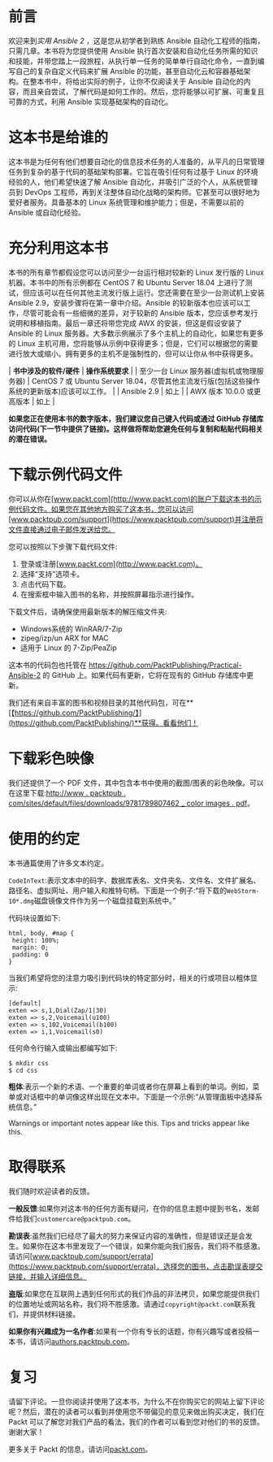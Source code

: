 # 前言

欢迎来到*实用 Ansible 2* ，这是您从初学者到熟练 Ansible 自动化工程师的指南，只需几章。本书将为您提供使用 Ansible 执行首次安装和自动化任务所需的知识和技能，并带您踏上一段旅程，从执行单一任务的简单单行自动化命令，一直到编写自己的复杂自定义代码来扩展 Ansible 的功能，甚至自动化云和容器基础架构。在整本书中，将给出实际的例子，让你不仅阅读关于 Ansible 自动化的内容，而且亲自尝试，了解代码是如何工作的。然后，您将能够以可扩展、可重复且可靠的方式，利用 Ansible 实现基础架构的自动化。

# 这本书是给谁的

这本书是为任何有他们想要自动化的信息技术任务的人准备的，从平凡的日常管理任务到复杂的基于代码的基础架构部署。它旨在吸引任何有过基于 Linux 的环境经验的人，他们希望快速了解 Ansible 自动化，并吸引广泛的个人，从系统管理员到 DevOps 工程师，再到关注整体自动化战略的架构师。它甚至可以很好地为爱好者服务。具备基本的 Linux 系统管理和维护能力；但是，不需要以前的 Ansible 或自动化经验。

# 充分利用这本书

本书的所有章节都假设您可以访问至少一台运行相对较新的 Linux 发行版的 Linux 机器。本书中的所有示例都在 CentOS 7 和 Ubuntu Server 18.04 上进行了测试，但应该可以在任何其他主流发行版上运行。您还需要在至少一台测试机上安装 Ansible 2.9，安装步骤将在第一章中介绍。Ansible 的较新版本也应该可以工作，尽管可能会有一些细微的差异，对于较新的 Ansible 版本，您应该参考发行说明和移植指南。最后一章还将带您完成 AWX 的安装，但这是假设安装了 Ansible 的 Linux 服务器。大多数示例展示了多个主机上的自动化，如果您有更多的 Linux 主机可用，您将能够从示例中获得更多；但是，它们可以根据您的需要进行放大或缩小。拥有更多的主机不是强制性的，但可以让你从书中获得更多。

| **书中涉及的软件/硬件** | **操作系统要求** |
| 至少一台 Linux 服务器(虚拟机或物理服务器) | CentOS 7 或 Ubuntu Server 18.04，尽管其他主流发行版(包括这些操作系统的更新版本)应该可以工作。 |
| Ansible 2.9 | 如上 |
| AWX 版本 10.0.0 或更高版本 | 如上 |

**如果您正在使用本书的数字版本，我们建议您自己键入代码或通过 GitHub 存储库访问代码(下一节中提供了链接)。这样做将帮助您避免任何与复制和粘贴代码相关的潜在错误。**

# 下载示例代码文件

你可以从你在[www.packt.com](http://www.packt.com)的账户下载这本书的示例代码文件。如果您在其他地方购买了这本书，您可以访问[www.packtpub.com/support](https://www.packtpub.com/support)并注册将文件直接通过电子邮件发送给您。

您可以按照以下步骤下载代码文件:

1.  登录或注册[www.packt.com](http://www.packt.com)。
2.  选择“支持”选项卡。
3.  点击代码下载。
4.  在搜索框中输入图书的名称，并按照屏幕指示进行操作。

下载文件后，请确保使用最新版本的解压缩文件夹:

*   Windows系统的 WinRAR/7-Zip
*   zipeg/izp/un ARX for MAC
*   适用于 Linux 的 7-Zip/PeaZip

这本书的代码包也托管在 https://github.com/PacktPublishing/Practical-Ansible-2 的 GitHub 上。如果代码有更新，它将在现有的 GitHub 存储库中更新。

我们还有来自丰富的图书和视频目录的其他代码包，可在**[【https://github.com/PacktPublishing/】](https://github.com/PacktPublishing/)**获得。看看他们！

# 下载彩色映像

我们还提供了一个 PDF 文件，其中包含本书中使用的截图/图表的彩色映像。可以在这里下载:[http://www . packtpub . com/sites/default/files/downloads/9781789807462 _ color images . pdf](_ColorImages.pdf)。

# 使用的约定

本书通篇使用了许多文本约定。

`CodeInText`:表示文本中的码字、数据库表名、文件夹名、文件名、文件扩展名、路径名、虚拟网址、用户输入和推特句柄。下面是一个例子:“将下载的`WebStorm-10*.dmg`磁盘镜像文件作为另一个磁盘挂载到系统中。”

代码块设置如下:

```
html, body, #map {
 height: 100%; 
 margin: 0;
 padding: 0
}
```

当我们希望将您的注意力吸引到代码块的特定部分时，相关的行或项目以粗体显示:

```
[default]
exten => s,1,Dial(Zap/1|30)
exten => s,2,Voicemail(u100)
exten => s,102,Voicemail(b100)
exten => i,1,Voicemail(s0)
```

任何命令行输入或输出都编写如下:

```
$ mkdir css
$ cd css
```

**粗体**:表示一个新的术语、一个重要的单词或者你在屏幕上看到的单词。例如，菜单或对话框中的单词像这样出现在文本中。下面是一个示例:“从管理面板中选择系统信息。”

Warnings or important notes appear like this. Tips and tricks appear like this.

# 取得联系

我们随时欢迎读者的反馈。

**一般反馈**:如果你对这本书的任何方面有疑问，在你的信息主题中提到书名，发邮件给我们`customercare@packtpub.com`。

**勘误表**:虽然我们已经尽了最大的努力来保证内容的准确性，但是错误还是会发生。如果你在这本书里发现了一个错误，如果你能向我们报告，我们将不胜感激。请访问[www.packtpub.com/support/errata](https://www.packtpub.com/support/errata)，选择您的图书，点击勘误表提交链接，并输入详细信息。

**盗版**:如果您在互联网上遇到任何形式的我们作品的非法拷贝，如果您能提供我们的位置地址或网站名称，我们将不胜感激。请通过`copyright@packt.com`联系我们，并提供材料链接。

**如果你有兴趣成为一名作者**:如果有一个你有专长的话题，你有兴趣写或者投稿一本书，请访问[authors.packtpub.com](http://authors.packtpub.com/)。

# 复习

请留下评论。一旦你阅读并使用了这本书，为什么不在你购买它的网站上留下评论呢？然后，潜在的读者可以看到并使用您不带偏见的意见来做出购买决定，我们在 Packt 可以了解您对我们产品的看法，我们的作者可以看到您对他们的书的反馈。谢谢大家！

更多关于 Packt 的信息，请访问[packt.com](http://www.packt.com/)。
